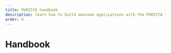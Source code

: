 ```yaml
---
title: PURISTA handbook
description: learn how to build awesome applications with the PURISTA typescript backend framework
order: 0
---
```


# Handbook
